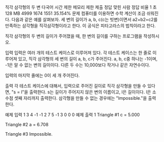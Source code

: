 직각 삼각형의 두 변 다국어
시간 제한	메모리 제한	제출	정답	맞힌 사람	정답 비율
1 초	128 MB	4999	1674	1551	35.154%
문제
컴퓨터를 이용하면 수학 계산이 조금 쉬워진다. 다음과 같은 예를 살펴보자. 세 변의 길이가 a, b, c(c는 빗변)이면서 a2+b2=c2를 만족하는 삼각형을 직각삼각형이라고 한다. 이 공식은 피타고라스의 법칙이라고 한다.

직각 삼각형의 두 변의 길이가 주어졌을 때, 한 변의 길이를 구하는 프로그램을 작성하시오.



입력
입력은 여러 개의 테스트 케이스로 이루어져 있다. 각 테스트 케이스는 한 줄로 이루어져 있고, 직각 삼각형의 세 변의 길이 a, b, c가 주어진다. a, b, c중 하나는 -1이며, -1은 알 수 없는 변의 길이이다. 다른 두 수는 10,000보다 작거나 같은 자연수이다.

입력의 마지막 줄에는 0이 세 개 주어진다. 

출력
각 테스트 케이스에 대해서, 입력으로 주어진 길이로 직각 삼각형을 만들 수 있다면, "s = l"을 출력한다. s는 길이가 주어지지 않은 변의 이름이고, l은 길이이다. l은 소수점 셋째 자리까지 출력한다. 삼각형을 만들 수 없는 경우에는 "Impossible."을 출력한다.

예제 입력 1 
3 4 -1
-1 2 7
5 -1 3
0 0 0
예제 출력 1 
Triangle #1
c = 5.000

Triangle #2
a = 6.708

Triangle #3
Impossible.